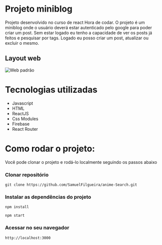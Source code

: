 # Projeto miniblog 
Projeto desenvolvido no curso de react Hora de codar.
O projeto é um miniblog onde o usuário deverá estar autenticado pelo google para poder criar um post.
Sem estar logado eu tenho a capacidade de ver os posts já feitos e pesquisar por tags.
Logado eu posso criar um post, atualizar ou excluir o mesmo.

## Layout web
![Web padrão](https://github.com/SamuelFilgueira/Anime-Search-Assets/blob/main/webgif.gif) 

# Tecnologias utilizadas

- Javascript
- HTML 
- ReactJS
- Css Modules
- Firebase
- React Router

# Como rodar o projeto:
Você pode clonar o projeto e rodá-lo localmente seguindo os passos abaixo

### Clonar repositório

```git clone https://github.com/SamuelFilgueira/anime-Search.git```

### Instalar as dependências do projeto

```npm install```

```npm start ```

### Acessar no seu navegador

```http://localhost:3000```
